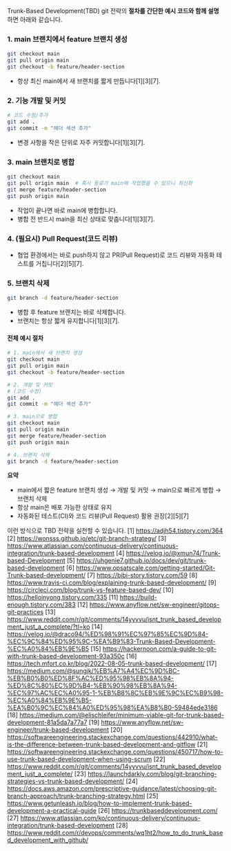 Trunk-Based Development(TBD) git 전략의 **절차를 간단한 예시 코드와 함께 설명**하면 아래와 같습니다.

### 1. main 브랜치에서 feature 브랜치 생성

```bash
git checkout main
git pull origin main
git checkout -b feature/header-section
```
- 항상 최신 main에서 새 브랜치를 짧게 만듭니다[1][3][7].

### 2. 기능 개발 및 커밋

```bash
# 코드 수정/추가
git add .
git commit -m "헤더 섹션 추가"
```
- 변경 사항을 작은 단위로 자주 커밋합니다[1][3][7].

### 3. main 브랜치로 병합

```bash
git checkout main
git pull origin main  # 혹시 동료가 main에 작업했을 수 있으니 최신화
git merge feature/header-section
git push origin main
```
- 작업이 끝나면 바로 main에 병합합니다.  
- 병합 전 반드시 main을 최신 상태로 맞춥니다[1][3][7].

### 4. (필요시) Pull Request(코드 리뷰)

- 협업 환경에서는 바로 push하지 않고 PR(Pull Request)로 코드 리뷰와 자동화 테스트를 거칩니다[2][5][7].

### 5. 브랜치 삭제

```bash
git branch -d feature/header-section
```
- 병합 후 feature 브랜치는 바로 삭제합니다.  
- 브랜치는 항상 짧게 유지합니다[1][3][7].

#### 전체 예시 절차

```bash
# 1. main에서 새 브랜치 생성
git checkout main
git pull origin main
git checkout -b feature/header-section

# 2. 개발 및 커밋
# (코드 수정)
git add .
git commit -m "헤더 섹션 추가"

# 3. main으로 병합
git checkout main
git pull origin main
git merge feature/header-section
git push origin main

# 4. 브랜치 삭제
git branch -d feature/header-section
```

**요약**
- main에서 짧은 feature 브랜치 생성 → 개발 및 커밋 → main으로 빠르게 병합 → 브랜치 삭제  
- 항상 main은 배포 가능한 상태로 유지  
- 자동화된 테스트(CI)와 코드 리뷰(Pull Request) 활용 권장[2][5][7]

이런 방식으로 TBD 전략을 실천할 수 있습니다.
[1] https://adjh54.tistory.com/364
[2] https://wonsss.github.io/etc/git-branch-strategy/
[3] https://www.atlassian.com/continuous-delivery/continuous-integration/trunk-based-development
[4] https://velog.io/@xmun74/Trunk-based-Development
[5] https://uhgenie7.github.io/docs/dev/git/trunk-based-development
[6] https://www.opsatscale.com/getting-started/Git-Trunk-based-development/
[7] https://bibi-story.tistory.com/59
[8] https://www.travis-ci.com/blog/explaining-trunk-based-development/
[9] https://circleci.com/blog/trunk-vs-feature-based-dev/
[10] https://helloinyong.tistory.com/335
[11] https://build-enough.tistory.com/383
[12] https://www.anyflow.net/sw-engineer/gitops-git-practices
[13] https://www.reddit.com/r/git/comments/14yyvvu/isnt_trunk_based_development_just_a_complete/?tl=ko
[14] https://velog.io/@draco94/%ED%98%91%EC%97%85%EC%9D%84-%EC%9C%84%ED%95%9C-%EA%B9%83-Trunk-Based-Development-%EC%A0%84%EB%9E%B5
[15] https://hackernoon.com/a-guide-to-git-with-trunk-based-development-93a350c
[16] https://tech.mfort.co.kr/blog/2022-08-05-trunk-based-development/
[17] https://medium.com/@sungjk/%EB%A7%A4%EC%9D%BC-%EB%B0%B0%ED%8F%AC%ED%95%98%EB%8A%94-%ED%8C%80%EC%9D%B4-%EB%90%98%EB%8A%94-%EC%97%AC%EC%A0%95-1-%EB%B8%8C%EB%9E%9C%EC%B9%98-%EC%A0%84%EB%9E%B5-%EA%B0%9C%EC%84%A0%ED%95%98%EA%B8%B0-59484ede3186
[18] https://medium.com/@elischleifer/minimum-viable-git-for-trunk-based-development-81a5da7a77a7
[19] https://www.anyflow.net/sw-engineer/trunk-based-development
[20] https://softwareengineering.stackexchange.com/questions/442910/what-is-the-difference-between-trunk-based-development-and-gitflow
[21] https://softwareengineering.stackexchange.com/questions/450717/how-to-use-trunk-based-development-when-using-scrum
[22] https://www.reddit.com/r/git/comments/14yyvvu/isnt_trunk_based_development_just_a_complete/
[23] https://launchdarkly.com/blog/git-branching-strategies-vs-trunk-based-development/
[24] https://docs.aws.amazon.com/prescriptive-guidance/latest/choosing-git-branch-approach/trunk-branching-strategy.html
[25] https://www.getunleash.io/blog/how-to-implement-trunk-based-development-a-practical-guide
[26] https://trunkbaseddevelopment.com/
[27] https://www.atlassian.com/ko/continuous-delivery/continuous-integration/trunk-based-development
[28] https://www.reddit.com/r/devops/comments/wq1ht2/how_to_do_trunk_based_development_with_github/
